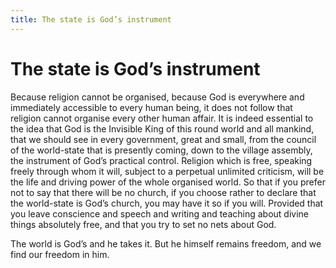 ```yaml
---
title: The state is God’s instrument
---
```

# The state is God’s instrument

Because religion cannot be organised, because God is everywhere and
immediately accessible to every human being, it does not follow that
religion cannot organise every other human affair. It is indeed
essential to the idea that God is the Invisible King of this round world
and all mankind, that we should see in every government, great and
small, from the council of the world-state that is presently coming,
down to the village assembly, the instrument of God’s practical control.
Religion which is free, speaking freely through whom it will, subject to
a perpetual unlimited criticism, will be the life and driving power of
the whole organised world. So that if you prefer not to say that there
will be no church, if you choose rather to declare that the world-state
is God’s church, you may have it so if you will. Provided that you leave
conscience and speech and writing and teaching about divine things
absolutely free, and that you try to set no nets about God.

The world is God’s and he takes it. But he himself remains freedom, and
we find our freedom in him.
